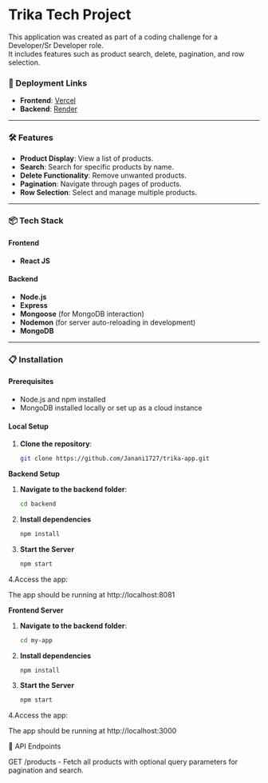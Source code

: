 # Trika Tech Project

This application was created as part of a coding challenge for a Developer/Sr Developer role.  
It includes features such as product search, delete, pagination, and row selection.

### 🚀 Deployment Links
- **Frontend**: [Vercel](https://trika-tech-gbluqbywh-janani1727s-projects.vercel.app/)
- **Backend**: [Render](https://trika-app.onrender.com/products)

---

### 🛠 Features
- **Product Display**: View a list of products.
- **Search**: Search for specific products by name.
- **Delete Functionality**: Remove unwanted products.
- **Pagination**: Navigate through pages of products.
- **Row Selection**: Select and manage multiple products.

---

### 📦 Tech Stack
#### Frontend
- **React JS**

#### Backend
- **Node.js**
- **Express**
- **Mongoose** (for MongoDB interaction)
- **Nodemon** (for server auto-reloading in development)
- **MongoDB**

---

### 📋 Installation

#### Prerequisites
- Node.js and npm installed
- MongoDB installed locally or set up as a cloud instance

#### Local Setup
1. **Clone the repository**:
   ```bash
   git clone https://github.com/Janani1727/trika-app.git

  **Backend Setup**
1. **Navigate to the backend folder**:
   ```bash
   cd backend

2. **Install dependencies**
    ```bash
    npm install

3. **Start the Server**
      ```bash
    npm start


4.Access the app: 

The app should be running at http://localhost:8081      

  **Frontend Server**
  
1. **Navigate to the backend folder**:
   ```bash
   cd my-app

2. **Install dependencies**
    ```bash
    npm install

3. **Start the Server**
      ```bash
    npm start

4.Access the app: 

The app should be running at http://localhost:3000      

📡 API Endpoints

GET /products - Fetch all products with optional query parameters for pagination and search.   

